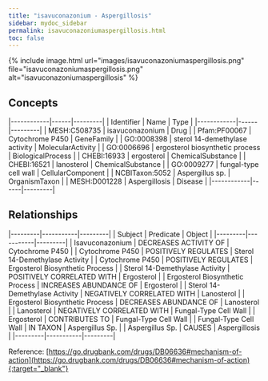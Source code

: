 ```yaml
---
title: "isavuconazonium - Aspergillosis"
sidebar: mydoc_sidebar
permalink: isavuconazoniumaspergillosis.html
toc: false 
---
```


{% include image.html url="images/isavuconazoniumaspergillosis.png" file="isavuconazoniumaspergillosis.png" alt="isavuconazoniumaspergillosis" %}

## Concepts

|------------|------|---------|
| Identifier | Name | Type    |
|------------|------|---------|
| MESH:C508735 | isavuconazonium | Drug |
| Pfam:PF00067 | Cytochrome P450 | GeneFamily |
| GO:0008398 | sterol 14-demethylase activity | MolecularActivity |
| GO:0006696 | ergosterol biosynthetic process | BiologicalProcess |
| CHEBI:16933 | ergosterol | ChemicalSubstance |
| CHEBI:16521 | lanosterol | ChemicalSubstance |
| GO:0009277 | fungal-type cell wall | CellularComponent |
| NCBITaxon:5052 | Aspergillus sp. | OrganismTaxon |
| MESH:D001228 | Aspergillosis | Disease |
|------------|------|---------|

## Relationships

|---------|-----------|---------|
| Subject | Predicate | Object  |
|---------|-----------|---------|
| Isavuconazonium | DECREASES ACTIVITY OF | Cytochrome P450 |
| Cytochrome P450 | POSITIVELY REGULATES | Sterol 14-Demethylase Activity |
| Cytochrome P450 | POSITIVELY REGULATES | Ergosterol Biosynthetic Process |
| Sterol 14-Demethylase Activity | POSITIVELY CORRELATED WITH | Ergosterol |
| Ergosterol Biosynthetic Process | INCREASES ABUNDANCE OF | Ergosterol |
| Sterol 14-Demethylase Activity | NEGATIVELY CORRELATED WITH | Lanosterol |
| Ergosterol Biosynthetic Process | DECREASES ABUNDANCE OF | Lanosterol |
| Lanosterol | NEGATIVELY CORRELATED WITH | Fungal-Type Cell Wall |
| Ergosterol | CONTRIBUTES TO | Fungal-Type Cell Wall |
| Fungal-Type Cell Wall | IN TAXON | Aspergillus Sp. |
| Aspergillus Sp. | CAUSES | Aspergillosis |
|---------|-----------|---------|

Reference: [https://go.drugbank.com/drugs/DB06636#mechanism-of-action](https://go.drugbank.com/drugs/DB06636#mechanism-of-action){:target="_blank"}